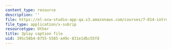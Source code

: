 ```yaml
---
content_type: resource
description: ''
file: https://ol-ocw-studio-app-qa.s3.amazonaws.com/courses/7-014-introductory-biology-spring-2005/395c58b487555585a49c831e1dbc55fd_GAArnLLlFtQ.vtt
file_type: application/x-subrip
resourcetype: Other
title: 3play caption file
uid: 395c58b4-8755-5585-a49c-831e1dbc55fd
---
```

